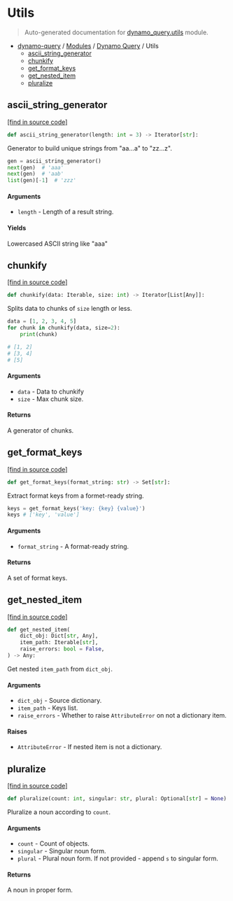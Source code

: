 # Utils

> Auto-generated documentation for [dynamo_query.utils](https://github.com/altitudenetworks/dynamo_querydynamo_query/utils.py) module.

- [dynamo-query](../README.md#dynamo-query) / [Modules](../MODULES.md#dynamo-query-modules) / [Dynamo Query](index.md#dynamo-query) / Utils
    - [ascii_string_generator](#ascii_string_generator)
    - [chunkify](#chunkify)
    - [get_format_keys](#get_format_keys)
    - [get_nested_item](#get_nested_item)
    - [pluralize](#pluralize)

## ascii_string_generator

[[find in source code]](https://github.com/altitudenetworks/dynamo_querydynamo_query/utils.py#L37)

```python
def ascii_string_generator(length: int = 3) -> Iterator[str]:
```

Generator to build unique strings from "aa...a" to "zz...z".

```python
gen = ascii_string_generator()
next(gen)  # 'aaa'
next(gen)  # 'aab'
list(gen)[-1]  # 'zzz'
```

#### Arguments

- `length` - Length of a result string.

#### Yields

Lowercased ASCII string like "aaa"

## chunkify

[[find in source code]](https://github.com/altitudenetworks/dynamo_querydynamo_query/utils.py#L5)

```python
def chunkify(data: Iterable, size: int) -> Iterator[List[Any]]:
```

Splits data to chunks of `size` length or less.

```python
data = [1, 2, 3, 4, 5]
for chunk in chunkify(data, size=2):
    print(chunk)

# [1, 2]
# [3, 4]
# [5]
```

#### Arguments

- `data` - Data to chunkify
- `size` - Max chunk size.

#### Returns

A generator of chunks.

## get_format_keys

[[find in source code]](https://github.com/altitudenetworks/dynamo_querydynamo_query/utils.py#L67)

```python
def get_format_keys(format_string: str) -> Set[str]:
```

Extract format keys from a formet-ready string.

```python
keys = get_format_keys('key: {key} {value}')
keys # ['key', 'value']
```

#### Arguments

- `format_string` - A format-ready string.

#### Returns

A set of format keys.

## get_nested_item

[[find in source code]](https://github.com/altitudenetworks/dynamo_querydynamo_query/utils.py#L112)

```python
def get_nested_item(
    dict_obj: Dict[str, Any],
    item_path: Iterable[str],
    raise_errors: bool = False,
) -> Any:
```

Get nested `item_path` from `dict_obj`.

#### Arguments

- `dict_obj` - Source dictionary.
- `item_path` - Keys list.
- `raise_errors` - Whether to raise `AttributeError` on not a dictionary item.

#### Raises

- `AttributeError` - If nested item is not a dictionary.

## pluralize

[[find in source code]](https://github.com/altitudenetworks/dynamo_querydynamo_query/utils.py#L91)

```python
def pluralize(count: int, singular: str, plural: Optional[str] = None) -> str:
```

Pluralize a noun according to `count`.

#### Arguments

- `count` - Count of objects.
- `singular` - Singular noun form.
- `plural` - Plural noun form. If not provided - append `s` to singular form.

#### Returns

A noun in proper form.
